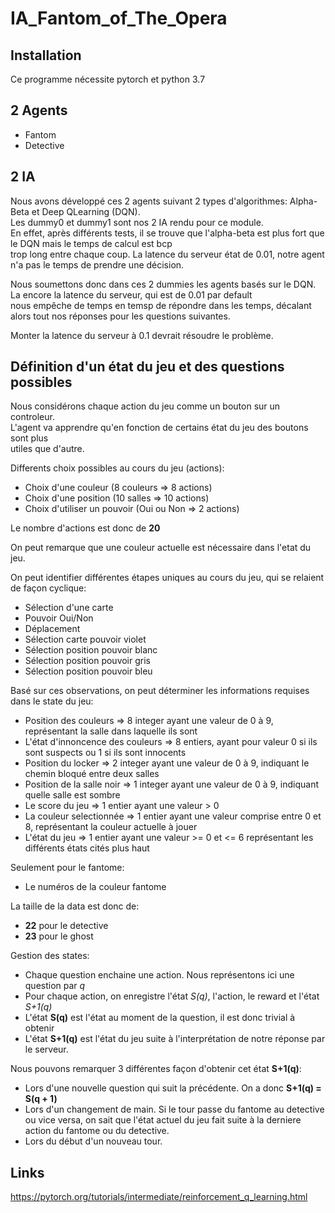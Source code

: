 # IA_Fantom_of_The_Opera

## Installation

Ce programme nécessite pytorch et python 3.7

## 2 Agents

* Fantom
* Detective

## 2 IA

Nous avons développé ces 2 agents suivant 2 types d'algorithmes: Alpha-Beta et Deep QLearning (DQN).  
Les dummy0 et dummy1 sont nos 2 IA rendu pour ce module.  
En effet, après différents tests, il se trouve que l'alpha-beta est plus fort que le DQN mais le temps de calcul est bcp  
trop long entre chaque coup. La latence du serveur état de 0.01, notre agent n'a pas le temps de prendre une décision.  

Nous soumettons donc dans ces 2 dummies les agents basés sur le DQN. La encore la latence du serveur, qui est de 0.01 par default  
nous empêche de temps en temsp de répondre dans les temps, décalant alors tout nos réponses pour les questions suivantes.  
  
Monter la latence du serveur à 0.1 devrait résoudre le problème.  

## Définition d'un état du jeu et des questions possibles

Nous considérons chaque action du jeu comme un bouton sur un controleur.  
L'agent va apprendre qu'en fonction de certains état du jeu des boutons sont plus  
utiles que d'autre.  
  
Differents choix possibles au cours du jeu (actions):
* Choix d'une couleur (8 couleurs => 8 actions)
* Choix d'une position (10 salles => 10 actions)
* Choix d'utiliser un pouvoir (Oui ou Non => 2 actions)

Le nombre d'actions est donc de **20**

On peut remarque que une couleur actuelle est nécessaire dans l'etat du jeu.    
  
On peut identifier différentes étapes uniques au cours du jeu, qui se relaient de façon cyclique:  
* Sélection d'une carte
* Pouvoir Oui/Non
* Déplacement
* Sélection carte pouvoir violet
* Sélection position pouvoir blanc
* Sélection position pouvoir gris
* Sélection position pouvoir bleu
  
Basé sur ces observations, on peut déterminer les informations requises dans le state du jeu:
* Position des couleurs => 8 integer ayant une valeur de 0 à 9, représentant la salle dans laquelle ils sont
* L'état d'innoncence des couleurs => 8 entiers, ayant pour valeur 0 si ils sont suspects ou 1 si ils sont innocents
* Position du locker => 2 integer ayant une valeur de 0 à 9, indiquant le chemin bloqué entre deux salles
* Position de la salle noir => 1 integer ayant une valeur de 0 à 9, indiquant quelle salle est sombre
* Le score du jeu => 1 entier ayant une valeur > 0
* La couleur selectionnée => 1 entier ayant une valeur comprise entre 0 et 8, représentant la couleur actuelle à jouer
* L'état du jeu => 1 entier ayant une valeur >= 0 et <= 6 représentant les différents états cités plus haut
  
Seulement pour le fantome: 
* Le numéros de la couleur fantome

La taille de la data est donc de:
* **22** pour le detective
* **23** pour le ghost

Gestion des states:
* Chaque question enchaine une action. Nous représentons ici une question par *q*
* Pour chaque action, on enregistre l'état *S(q)*, l'action, le reward et l'état *S+1(q)*
* L'état **S(q)** est l'état au moment de la question, il est donc trivial à obtenir
* L'état **S+1(q)** est l'état du jeu suite à l'interprétation de notre réponse par le serveur.

Nous pouvons remarquer 3 différentes façon d'obtenir cet état **S+1(q)**:
* Lors d'une nouvelle question qui suit la précédente. On a donc **S+1(q) = S(q + 1)**
* Lors d'un changement de main. Si le tour passe du fantome au detective ou vice versa, on sait que l'état actuel du jeu fait suite à la derniere action du fantome ou du detective.
* Lors du début d'un nouveau tour.

## Links
https://pytorch.org/tutorials/intermediate/reinforcement_q_learning.html

